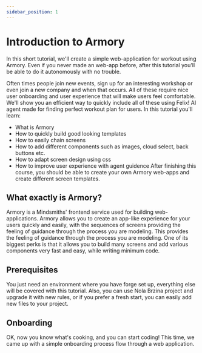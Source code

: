 ```yaml
---
sidebar_position: 1
---
```


# Introduction to Armory

In this short tutorial, we'll create a simple web-application for workout using Armory. Even if you never made an web-app before, after this tutorial you'll be able to do it autonomously with no trouble. 

Often times people join new events, sign up for an interesting workshop or even join a new company and when that occurs. All of these require nice user onboarding and 
user experience that will make users feel comfortable. We'll show you an efficient way to quickly include all of these using Felix! AI agent made for 
finding perfect workout plan for users.
In this tutorial you'll learn:
* What is Armory
* How to quickly build good looking templates
* How to easily chain screens
* How to add different components such as images, cloud select, back buttons etc.
* How to adapt screen design using css
* How to improve user experience with agent guidence
After finishing this course, you should be able to create your own Armory web-apps and create different screen templates.

## What exactly is Armory?
Armory is a Mindsmiths' frontend service used for building web-applications.
Armory allows you to create an app-like experience for your users quickly and easily, with the sequences of screens providing the feeling of guidance through the process you are modeling. 
This provides the feeling of guidance through the process you are modeling. One of its biggest perks is that it allows you to build many screens and add various components very fast and easy, while writing minimum code.

## Prerequisites
You just need an environment where you have forge set up, everything else will be covered with this tutorial.
Also, you can use Nola Brzina project and upgrade it with new rules, or if you prefer a fresh start, you can easily add new files to your project. 

## Onboarding
OK, now you know what's cooking, and you can start coding! This time, we came up with a simple onboarding process flow through a web application.  